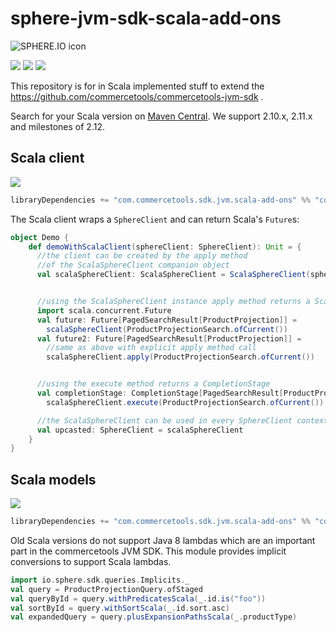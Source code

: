 sphere-jvm-sdk-scala-add-ons
============================

![SPHERE.IO icon](https://admin.sphere.io/assets/images/sphere_logo_rgb_long.png)

[![][travis img]][travis]
[![][maven img]][maven]
[![][license img]][license]

This repository is for in Scala implemented stuff to extend the https://github.com/commercetools/commercetools-jvm-sdk .

Search for your Scala version on [Maven Central](http://search.maven.org/#search%7Cga%7C1%7Cg%3A%22com.commercetools.sdk.jvm.scala-add-ons%22).
We support 2.10.x, 2.11.x and milestones of 2.12.

## Scala client

[![][maven img]][maven]


```scala
libraryDependencies += "com.commercetools.sdk.jvm.scala-add-ons" %% "commercetools-scala-client" % "version"
```

The Scala client wraps a `SphereClient` and can return Scala's `Future`s:

```scala
object Demo {
    def demoWithScalaClient(sphereClient: SphereClient): Unit = {
      //the client can be created by the apply method
      //of the ScalaSphereClient companion object
      val scalaSphereClient: ScalaSphereClient = ScalaSphereClient(sphereClient)


      //using the ScalaSphereClient instance apply method returns a Scala Future
      import scala.concurrent.Future
      val future: Future[PagedSearchResult[ProductProjection]] =
        scalaSphereClient(ProductProjectionSearch.ofCurrent())
      val future2: Future[PagedSearchResult[ProductProjection]] =
        //same as above with explicit apply method call
        scalaSphereClient.apply(ProductProjectionSearch.ofCurrent())


      //using the execute method returns a CompletionStage
      val completionStage: CompletionStage[PagedSearchResult[ProductProjection]] =
        scalaSphereClient.execute(ProductProjectionSearch.ofCurrent())

      //the ScalaSphereClient can be used in every SphereClient context
      val upcasted: SphereClient = scalaSphereClient
    }
}
```

## Scala models

[![][maven img]][maven]

```scala
libraryDependencies += "com.commercetools.sdk.jvm.scala-add-ons" %% "commercetools-scala-models" % "version"
```
Old Scala versions do not support Java 8 lambdas which are an important part in the commercetools JVM SDK.
This module provides implicit conversions to support Scala lambdas.

```scala
import io.sphere.sdk.queries.Implicits._
val query = ProductProjectionQuery.ofStaged
val queryById = query.withPredicatesScala(_.id.is("foo"))
val sortById = query.withSortScala(_.id.sort.asc)
val expandedQuery = query.plusExpansionPathsScala(_.productType)
```


[travis]:https://travis-ci.org/commercetools/commercetools-jvm-sdk-scala-add-ons
[travis img]:https://travis-ci.org/commercetools/commercetools-jvm-sdk-scala-add-ons.svg?branch=master

[maven]:http://search.maven.org/#search|gav|1|g:"com.commercetools.sdk.jvm.scala-add-ons"%20AND%20a:"commercetools-scala-client"
[maven img]:https://maven-badges.herokuapp.com/maven-central/com.commercetools.sdk.jvm.scala-add-ons/commercetools-scala-client_2.11/badge.svg

[license]:LICENSE.md
[license img]:https://img.shields.io/badge/License-Apache%202-blue.svg
